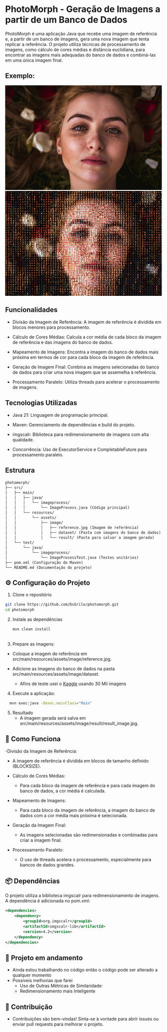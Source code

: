 # PhotoMorph - Geração de Imagens a partir de um Banco de Dados

PhotoMorph é uma aplicação Java que recebe uma imagem de referência e, a partir de um banco de imagens, gera uma nova imagem que tenta replicar a referência. O projeto utiliza técnicas de processamento de imagens, como cálculo de cores médias e distância euclidiana, para encontrar as imagens mais adequadas do banco de dados e combiná-las em uma única imagem final.


## Exemplo: 
![Imagem Referência](example/reference.jpg)
![Imagem Gerada](example/result_image.jpg)

## Funcionalidades
- Divisão da Imagem de Referência: A imagem de referência é dividida em blocos menores para processamento.

- Cálculo de Cores Médias: Calcula a cor média de cada bloco da imagem de referência e das imagens do banco de dados.

- Mapeamento de Imagens: Encontra a imagem do banco de dados mais próxima em termos de cor para cada bloco da imagem de referência.

- Geração de Imagem Final: Combina as imagens selecionadas do banco de dados para criar uma nova imagem que se assemelha à referência.

- Processamento Paralelo: Utiliza threads para acelerar o processamento de imagens.

## Tecnologias Utilizadas

- Java 21: Linguagem de programação principal.

- Maven: Gerenciamento de dependências e build do projeto.

- imgscalr: Biblioteca para redimensionamento de imagens com alta qualidade.

- Concorrência: Uso de ExecutorService e CompletableFuture para processamento paralelo.

## Estrutura 

```
photomorph/
├── src/
│   ├── main/
│   │   ├── java/
│   │   │   └── imageprocess/
│   │   │       └── ImageProcess.java (Código principal)
│   │   └── resources/
│   │       └── assets/
│   │           ├── image/
│   │           │   ├── reference.jpg (Imagem de referência)
│   │           │   ├── dataset/ (Pasta com imagens do banco de dados)
│   │           │   └── result/ (Pasta para salvar a imagem gerada)
│   └── test/
│       └── java/
│           └── imageprocess/
│               └── ImageProcessTest.java (Testes unitários)
├── pom.xml (Configuração do Maven)
└── README.md (Documentação do projeto)
```

## ⚙️ Configuração do Projeto

1. Clone o repositório 
  ```bash
  git clone https://github.com/DsGrilo/photomorph.git
  cd photomorph
  ```
2. Instale as dependências
   ```bash
   mvn clean install
  
3. Prepare as imagens:
- Coloque a imagem de referência em src/main/resources/assets/image/reference.jpg.

- Adicione as imagens do banco de dados na pasta src/main/resources/assets/image/dataset.
    - Afins de teste usei o [Kaggle](https://www.kaggle.com/datasets/tunguz/1-million-fake-faces?resource=download "Ir para o Kaggle") usando 30 Mil imagens
4. Execute a aplicação:
```bash
  mvn exec:java -Dexec.mainClass="Main"
```
5. Resultado
   - A imagem gerada será salva em src/main/resources/assets/image/result/result_image.jpg.
## 🧠 Como Funciona
-Divisão da Imagem de Referência:
  - A imagem de referência é dividida em blocos de tamanho definido (BLOCKSIZE).

- Cálculo de Cores Médias:
  - Para cada bloco da imagem de referência e para cada imagem do banco de dados, a cor média é calculada.

- Mapeamento de Imagens:
  - Para cada bloco da imagem de referência, a imagem do banco de dados com a cor média mais próxima é selecionada.

- Geração da Imagem Final:
  - As imagens selecionadas são redimensionadas e combinadas para criar a imagem final.

- Processamento Paralelo:
  - O uso de threads acelera o processamento, especialmente para bancos de dados grandes.

## 📦 Dependências
O projeto utiliza a biblioteca imgscalr para redimensionamento de imagens. A dependência é adicionada no pom.xml:
```xml
<dependencies>
    <dependency>
        <groupId>org.imgscalr</groupId>
        <artifactId>imgscalr-lib</artifactId>
        <version>4.2</version>
    </dependency>
</dependencies>
```

##  🚧 Projeto em andamento
- Ainda estou trabalhando no código então o código pode ser alterado a qualquer momento
- Possiveis melhorias que farei
  - Uso de Outras Métricas de Similaridade:
  - Redimensionamento mais Inteligente
    

## 🤝 Contribuição
- Contribuições são bem-vindas! Sinta-se à vontade para abrir issues ou enviar pull requests para melhorar o projeto.
